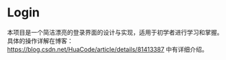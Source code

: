 # Login
本项目是一个简洁漂亮的登录界面的设计与实现，适用于初学者进行学习和掌握。
具体的操作详解在博客：https://blog.csdn.net/HuaCode/article/details/81413387 中有详细介绍。
